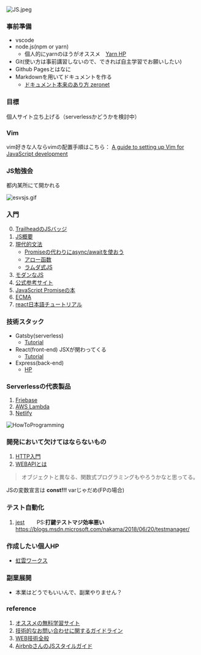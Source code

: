 ![JS.jpeg](https://i.ytimg.com/vi/iLJeGqPVNCY/maxresdefault.jpg)

### 事前準備
* vscode
* node.js(npm or yarn)
    * 個人的にyarnのほうがオススメ　[Yarn HP](https://yarnpkg.com/lang/en/)
* Git(使い方は事前講習しないので、できれば自主学習でお願いしたい)
* Github Pagesとはなに
* Markdownを用いてドキュメントを作る
    * [ドキュメント本来のあり方 zeronet](https://zeronet.io/docs/)

### 目標
個人サイト立ち上げる（serverlessかどうかを検討中）  

### Vim
vim好きな人ならvimの配置手順はこちら：
[A guide to setting up Vim for JavaScript development](https://freshman.tech/vim-javascript/)

### JS勉強会
都内某所にて開かれる

![esvsjs.gif](https://i.imgur.com/mIqFGB9.gif)
### 入門
0. [TrailheadのJSバッジ](https://trailhead.salesforce.com/ja/content/learn/modules/javascript-essentials-salesforce-developers)
1. [JS概要](https://www.slideshare.net/toranoana-lab/node-siryou)
2. [現代的文法](https://jsprimer.net/)
    * [Promiseの代わりにasync/awaitを使おう](https://qiita.com/soarflat/items/1a9613e023200bbebcb3)
    * [アロー函数](https://developer.mozilla.org/ja/docs/Web/JavaScript/Reference/Functions/Arrow_functions)
    * [ラムダ式JS](https://qiita.com/may88seiji/items/4a49c7c78b55d75d693b)
3. [モダンなJS](https://trailhead.salesforce.com/ja/content/learn/modules/modern-javascript-development?trail_id=learn-to-work-with-javascript)
4. [公式参考サイト](https://developer.mozilla.org/ja/docs/Web/JavaScript)
5. [JavaScript Promiseの本](https://azu.github.io/promises-book/)
6. [ECMA](https://www.ecma-international.org/ecma-262/)
7. [react日本語チュートリアル](https://qiita.com/TsutomuNakamura/items/72d8cf9f07a5a30be048)

### 技術スタック
* Gatsby(serverless)
    * [Tutorial](https://www.gatsbyjs.org/tutorial/)
* React(front-end) JSXが関わってくる
    * [Tutorial](https://ja.reactjs.org/tutorial/tutorial.html)
* Express(back-end)
    * [HP](https://expressjs.com/ja/) 

### Serverlessの代表製品
1. [Friebase](https://firebase.google.com/?hl=ja)
2. [AWS Lambda](https://aws.amazon.com/jp/serverless/)
3. [Netlify](https://www.netlify.com/)

![HowToProgramming](https://github.com/GitbookIO/javascript/blob/master/assets/intro.png)
### 開発において欠けてはならないもの
1. [HTTP入門](http://www.tohoho-web.com/ex/http.htm)
2. [WEBAPIとは](https://qiita.com/busyoumono99/items/9b5ffd35dd521bafce47)

> オブジェクトと異なる、関数式プログラミングもやろうかなと思ってる。
>
JSの変数宣言は __const!!!__ varじゃだめ(FPの場合)

### テスト自動化
1. [jest](https://jestjs.io/ja/)　　
PS:**打鍵テストマジ効率悪い**
https://blogs.msdn.microsoft.com/nakama/2018/06/20/testmanager/

### 作成したい個人HP
* [虹雲ワークス](https://www.nijikumo.net/)

### 副業展開
* 本業はどうでもいいんで、副業やりません？

### reference
1. [オススメの無料学習サイト](https://www.codecademy.com/)
2. [技術的なお問い合わせに関するガイドライン](https://aws.amazon.com/jp/premiumsupport/tech-support-guidelines/)
3. [WEB技術全般](https://www.w3schools.com/whatis/whatis_fullstack_js.asp)
4. [AirbnbさんのJSスタイルガイド](https://github.com/airbnb/javascript)
